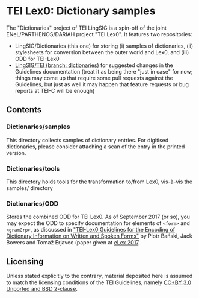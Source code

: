 # TEI Lex0: Dictionary samples

The "Dictionaries" project of TEI LingSIG is a spin-off of the joint ENeL/PARTHENOS/DARIAH project "TEI Lex0". It features two repositories:
* LingSIG/Dictionaries (this one) for storing (i) samples of dictionaries, (ii) stylesheets for conversion between the outer world and Lex0, and (iii) ODD for TEI-Lex0
* [LingSIG/TEI (branch: dictionaries)](https://github.com/LingSIG/TEI/tree/dictionaries) for suggested changes in the Guidelines documentation (treat it as being there "just in case" for now; things may come up that require some pull requests against the Guidelines, but just as well it may happen that feature requests or bug reports at TEI-C will be enough)

## Contents
### Dictionaries/samples
This directory collects samples of dictionary entries. For digitised dictionaries, please consider attaching a scan of the entry in the printed version.

### Dictionaries/tools
This directory holds tools for the transformation to/from Lex0, vis-à-vis the samples/ directory

### Dictionaries/ODD
Stores the combined ODD for TEI Lex0.
As of September 2017 (or so), you may expect the ODD to specify documentation for elements of `<form>` and `<gramGrp>`, as discussed in ["TEI-Lex0 Guidelines for the Encoding of Dictionary Information on Written and Spoken Forms"](https://elex.link/elex2017/wp-content/uploads/2017/09/paper29.pdf) by Piotr Bański, Jack Bowers and Tomaž Erjavec (paper given at [eLex 2017](https://elex.link/elex2017/).

## Licensing
Unless stated explicitly to the contrary, material deposited here is assumed to match the licensing conditions of the TEI Guidelines, namely [CC+BY 3.0 Unported and BSD 2-clause](http://www.tei-c.org/Guidelines/access.xml).
